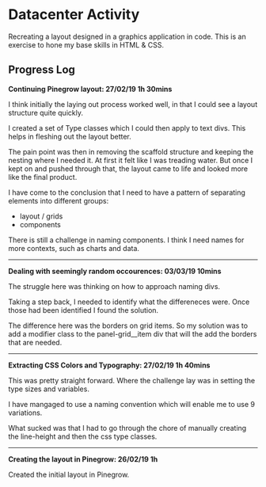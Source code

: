 # Datacenter Activity

Recreating a layout designed in a graphics application in code. This is an exercise to hone my base skills in HTML & CSS.

## Progress Log

**Continuing Pinegrow layout: 27/02/19 1h 30mins**

I think initially the laying out process worked well, in that I could see a layout structure quite quickly.

I created a set of Type classes which I could then apply to text divs. This helps in fleshing out the layout better.

The pain point was then in removing the scaffold structure and keeping the nesting where I needed it. At first it felt like I was treading water.
But once I kept on and pushed through that, the layout came to life and looked more like the final product.

I have come to the conclusion that I need to have a pattern of separating elements into different groups:

- layout / grids
- components

There is still a challenge in naming components. I think I need names for more contexts, such as charts and data.

---

**Dealing with seemingly random occourences: 03/03/19 10mins**

The struggle here was thinking on how to approach naming divs.

Taking a step back, I needed to identify what the differeneces were. Once those had been identified I found the solution.

The difference here was the borders on grid items. So my solution was to add a modifier class to the panel-grid__item div that will
the add the borders that are needed.

---

**Extracting CSS Colors and Typography: 27/02/19 1h 40mins**

This was pretty straight forward. Where the challenge lay was in setting the type sizes and variables.

I have mangaged to use a naming convention which will enable me to use 9 variations.

What sucked was that I had to go through the chore of manually creating the line-height and then the css type classes.

---

**Creating the layout in Pinegrow: 26/02/19 1h**

Created the initial layout in Pinegrow.
  
